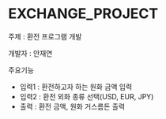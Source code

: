 # EXCHANGE_PROJECT

주제 : 환전 프로그램 개발

개발자 : 안재연

주요기능
- 입력1 : 환전하고자 하는 원화 금액 입력
- 입력2 : 환전 외화 종류 선택(USD, EUR, JPY)
- 출력 : 환전 금액, 원화 거스름돈 출력